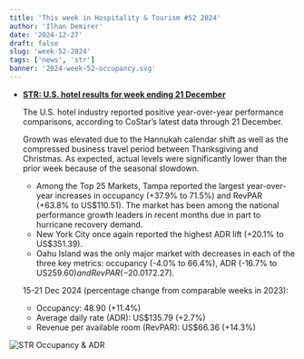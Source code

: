 ```yaml
---
title: 'This week in Hospitality & Tourism #52 2024'
author: 'Ilhan Demirer'
date: '2024-12-27'
draft: false
slug: 'week-52-2024'
tags: ['news', 'str']
banner: '2024-week-52-occupancy.svg'
---
```


- **[STR: U.S. hotel results for week ending 21 December](https://str.com/press-release/us-hotel-results-week-ending-21-december)**

  The U.S. hotel industry reported positive year-over-year performance comparisons, according to CoStar’s latest data through 21 December.

  Growth was elevated due to the Hannukah calendar shift as well as the compressed business travel period between Thanksgiving and Christmas. As expected, actual levels were significantly lower than the prior week because of the seasonal slowdown.

  - Among the Top 25 Markets, Tampa reported the largest year-over-year increases in occupancy (+37.9% to 71.5%) and RevPAR (+63.8% to US$110.51). The market has been among the national performance growth leaders in recent months due in part to hurricane recovery demand.
  - New York City once again reported the highest ADR lift (+20.1% to US$351.39).
  - Oahu Island was the only major market with decreases in each of the three key metrics: occupancy (-4.0% to 66.4%), ADR (-16.7% to US$259.60) and RevPAR (-20.0% to US$172.27).

  15-21 Dec 2024 (percentage change from comparable weeks in 2023):

  - Occupancy: 48.90 (+11.4%)
  - Average daily rate (ADR): US$135.79 (+2.7%)
  - Revenue per available room (RevPAR): US$66.36 (+14.3%)

![STR Occupancy & ADR](/images/blogimages/2024-week-52-occupancy.svg)
